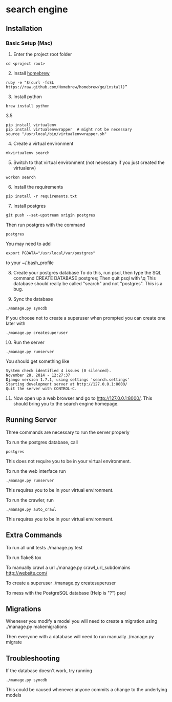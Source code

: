 search engine
=============


Installation
------------

### Basic Setup (Mac)
1. Enter the project root folder
```
cd <project root>
```

2. Install [homebrew](http://mxcl.github.com/homebrew/)
```
ruby -e "$(curl -fsSL https://raw.github.com/Homebrew/homebrew/go/install)”
```

3. Install python
```
brew install python
```

3.5
```
pip install virtualenv
pip install virtualenvwrapper  # might not be necessary
source "/usr/local/bin/virtualenvwrapper.sh"
```

4. Create a virtual environment
```
mkvirtualenv search
```

5. Switch to that virtual environment (not necessary if you just created the virtualenv)
```
workon search
```

6. Install the requirements
```
pip install -r requirements.txt
```

7. Install postgres
```
git push --set-upstream origin postgres
```
Then run postgres with the command
```
postgres
```
You may need to add
```
export PGDATA="/usr/local/var/postgres"
```
to your ~/.bash_profile

8. Create your postgres database
To do this, run psql, then type the SQL command
    CREATE DATABASE postgres;
Then quit psql with \q
This database should really be called "search" and not "postgres". This is a bug.

9. Sync the database
```
./manage.py syncdb
```
If you choose not to create a superuser when prompted you can create one later with
```
./manage.py createsuperuser
```

10. Run the server
```
./manage.py runserver
```

You should get something like
```
System check identified 4 issues (0 silenced).
November 28, 2014 - 12:27:37
Django version 1.7.1, using settings 'search.settings'
Starting development server at http://127.0.0.1:8000/
Quit the server with CONTROL-C.
```

11. Now open up a web browser and go to http://127.0.0.1:8000/. This should bring you to the search engine homepage.


Running Server
--------------

Three commands are necessary to run the server properly

To run the postgres database, call
```
postgres
```
This does not require you to be in your virtual environment.

To run the web interface run
```
./manage.py runserver
```
This requires you to be in your virtual environment.

To run the crawler, run
```
./manage.py auto_crawl
```
This requires you to be in your virtual environment.


Extra Commands
--------------

To run all unit tests
    ./manage.py test

To run flake8
    tox

To manually crawl a url
    ./manage.py crawl_url_subdomains <http://website.com/>

To create a superuser
    ./manage.py createsuperuser

To mess with the PostgreSQL database (Help is "\?")
    psql


Migrations
----------

Whenever you modify a model you will need to create a migration using
    ./manage.py makemigrations

Then everyone with a database will need to run manually
    ./manage.py migrate

Troubleshooting
---------------

If the database doesn't work, try running
```
./manage.py syncdb
```
This could be caused whenever anyone commits a change to the underlying models
